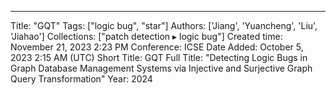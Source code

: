 ---
Title: "GQT"
Tags: ["logic bug", "star"]
Authors: ['Jiang', 'Yuancheng', 'Liu', 'Jiahao']
Collections: ["patch detection ▸ logic bug"]
Created time: November 21, 2023 2:23 PM
Conference: ICSE
Date Added: October 5, 2023 2:15 AM (UTC)
Short Title: GQT
Full Title: "Detecting Logic Bugs in Graph Database Management Systems via Injective and Surjective Graph Query Transformation"
Year: 2024